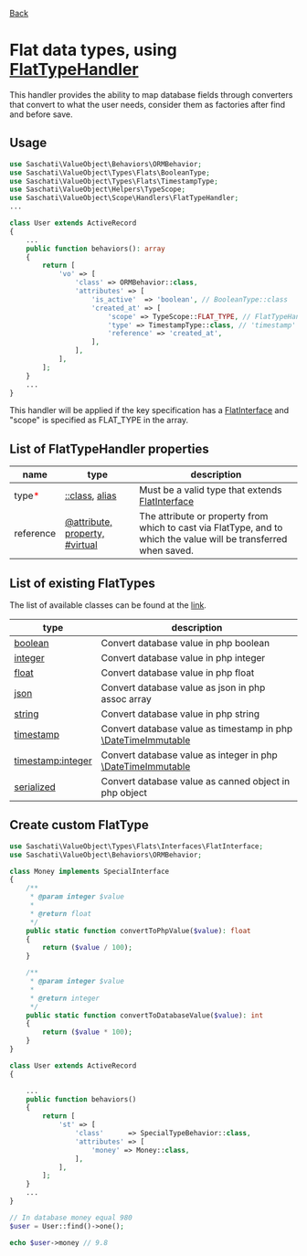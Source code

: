 [Back](../README.md)

Flat data types, using [FlatTypeHandler](../src/Scope/Handlers/FlatTypeHandler.php)
================================================
This handler provides the ability to map database fields through converters that convert to what the user needs,
consider them as factories after find and before save.

Usage
-----
```php
use Saschati\ValueObject\Behaviors\ORMBehavior;
use Saschati\ValueObject\Types\Flats\BooleanType;
use Saschati\ValueObject\Types\Flats\TimestampType;
use Saschati\ValueObject\Helpers\TypeScope;
use Saschati\ValueObject\Scope\Handlers\FlatTypeHandler;
...

class User extends ActiveRecord
{
    ...
    public function behaviors(): array
    {
        return [
            'vo' => [
                'class' => ORMBehavior::class,
                'attributes' => [
                    'is_active'  => 'boolean', // BooleanType::class
                    'created_at' => [
                        'scope' => TypeScope::FLAT_TYPE, // FlatTypeHandler::class
                        'type' => TimestampType::class, // 'timestamp'
                        'reference' => 'created_at',
                    ],
                ],
            ],
        ];
    }
    ...
}
```
This handler will be applied if the key specification has a [FlatInterface](../src/Types/Flats/Interfaces/FlatInterface.php) and "scope"
is specified as FLAT_TYPE in the array.

List of FlatTypeHandler properties
--------------
| name                                  | type                                                                                                                   | description                                                                                                       |
|---------------------------------------|------------------------------------------------------------------------------------------------------------------------|-------------------------------------------------------------------------------------------------------------------|
| type<span style="color:red">*</span>  | [::class](https://www.php.net/manual/en/language.oop5.basic.php#language.oop5.basic.class.class), [alias](#flat-alias) | Must be a valid type that extends [FlatInterface](../src/Types/Flats/Interfaces/FlatInterface.php)                |
| reference                             | [@attribute, property, #virtual](../README.md#main-property)                                                           | The attribute or property from which to cast via FlatType, and to which the value will be transferred when saved. |

<a name="flat-alias"></a>List of existing FlatTypes
--------------
The list of available classes can be found at the [link](../src/Types/Flats).

| type                                                             | description                                                                                                                |
|------------------------------------------------------------------|----------------------------------------------------------------------------------------------------------------------------|
| [boolean](../src/Types/Flats/BooleanType.php)                    | Convert database value in php boolean                                                                                      |
| [integer](../src/Types/Flats/IntegerType.php)                    | Convert database value in php integer                                                                                      |
| [float](../src/Types/Flats/FloatType.php)                        | Convert database value in php float                                                                                        |
| [json](../src/Types/Flats/JsonType.php)                          | Convert database value as json in php assoc array                                                                          |
| [string](../src/Types/Flats/StringType.php)                      | Convert database value in php string                                                                                       |
| [timestamp](../src/Types/Flats/TimestampType.php)                | Convert database value as timestamp in php [\DateTimeImmutable](https://www.php.net/manual/ru/class.datetimeimmutable.php) |
| [timestamp:integer](../src/Types/Flats/TimestampIntegerType.php) | Convert database value as integer in php [\DateTimeImmutable](https://www.php.net/manual/ru/class.datetimeimmutable.php)   |
| [serialized](../src/Types/Flats/SerializedType.php)              | Convert database value as canned object in php object                                                                      |

Create custom FlatType
--------------
```php
use Saschati\ValueObject\Types\Flats\Interfaces\FlatInterface;
use Saschati\ValueObject\Behaviors\ORMBehavior;

class Money implements SpecialInterface
{
    /**
     * @param integer $value
     *
     * @return float
     */
    public static function convertToPhpValue($value): float
    {
        return ($value / 100);
    }

    /**
     * @param integer $value
     *
     * @return integer
     */
    public static function convertToDatabaseValue($value): int
    {
        return ($value * 100);
    }
}

class User extends ActiveRecord
{

    ...
    public function behaviors()
    {
        return [
            'st' => [
                'class'      => SpecialTypeBehavior::class,
                'attributes' => [
                    'money' => Money::class,
                ],
            ],
        ];
    }
    ...
}

// In database money equal 980
$user = User::find()->one();

echo $user->money // 9.8
```